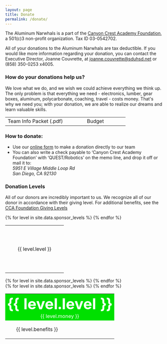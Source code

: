 ```yaml
---
layout: page
title: Donate
permalink: /donate/
---
```


The Aluminum Narwhals is a part of the [Canyon Crest Academy Foundation](http://canyoncrestfoundation.org/), a 501(c)3 non-profit organization. Tax ID 03-0542702.

All of your donations to the Aluminum Narwhals are tax deductible. If you would like more information regarding your donation, you can contact the Executive Director, Joanne Couvrette, at [joanne.couvrette@sduhsd.net](mailto:joanne.couvrette@sduhsd.net) or (858) 350-0253 x4005.

### How do your donations help us?
We love what we do, and we wish we could achieve everything we think up. The only problem is that everything we need - electronics, lumber, gear boxes, aluminum, polycarbonate, coaching, travel - costs money. That's why we need you; with your donation, we are able to realize our dreams and learn valuable skills.

<table width="100%" cellpadding="5px">
	<tr>
		<td width="50%">
			<div class="newbutton hoverAnimate" style="text-align: center;" onClick="javascript:location.href='/resources/team-info/TeamInfoPacket.pdf'">
				Team Info Packet (.pdf)
			</div>
		</td>
		<td width="50%">
			<div class="newbutton hoverAnimate" style="text-align: center;" onClick="javascript:location.href='/about/budget/'">
				Budget
			</div>
		</td>
	</tr>
</table>


### How to donate:
+ Use our [online form](http://weblink.donorperfect.com/QuestRobotics) to make a donation directly to our team
+ You can also write a check payable to ‘Canyon Crest Academy Foundation’ with ‘QUEST/Robotics’ on the memo line, and drop it off or mail it to:  
  *5951 E Village Middle Loop Rd  
	San Diego, CA 92130*

### Donation Levels
All of our donors are incredibly important to us. We recognize all of our donor in accordance with their giving level.
For additional benefits, see the [CCA Foundation Giving Levels]("http://www.canyoncrestfoundation.org/recognition/giving-levels-and-donor-premiums")

<script>
function toggle(level) {
	var elements = document.getElementsByClassName("circle");

	$(document.getElementById("Title")).removeClass('expanded');
	$(document.getElementById("Platinum")).removeClass('expanded');
	$(document.getElementById("Gold")).removeClass('expanded');
	$(document.getElementById("Silver")).removeClass('expanded');
	$(document.getElementById("Bronze")).removeClass('expanded');
	$(document.getElementById(level)).addClass('expanded');

	$(document.getElementById("Titleinfo")).css('display', "none");
	$(document.getElementById("Platinuminfo")).css('display', "none");
	$(document.getElementById("Goldinfo")).css('display', "none");
	$(document.getElementById("Silverinfo")).css('display', "none");
	$(document.getElementById("Bronzeinfo")).css('display', "none");
	$(document.getElementById(level + "info")).css('display', "table");
}

$( document ).ready(function() {
	toggle("Title");
});
</script>

<table class="levels" width="100%" border="0" cellpadding="10" cellspacing="0">
	<tr>
	{% for level in site.data.sponsor_levels %}
	    <td width="172px" height="152px" align="center" class="circle hoverAnimate" id="{{ level.level }}" style="background: {{ level.color }};" onClick='toggle("{{ level.level }}")'>
				<div>
					{{ level.level }}
				</div>
	    </td>
	{% endfor %}
	</tr>
</table>

<div class="levels">
{% for level in site.data.sponsor_levels %}
	<table id="{{ level.level }}info" style="display: none;" width="100%" border="0" cellpadding="10" cellspacing="0">
		<tr>
			<td style="width: 250px;" bgcolor="{{ level.color }}" align="center">
				<b><font color="white" size="40px">{{ level.level }}</font></b>
				<br>
				<font color="white">{{ level.money }}</font>
			</td>
			<td>
				<ul>
					 {{ level.benefits }}
				</ul>
			</td>
		</tr>
	</table>
{% endfor %}
</div>

<table class="mobilelevels" width="100%" border="0" cellpadding="10" cellspacing="0">
	{% for level in site.data.sponsor_levels %}
  	<tr>
    	<td bgcolor="{{ level.color }}" align="center">
      	<b><font color="white" size="40px">{{ level.level }}</font></b>
      	<br>
      	<font color="white">{{ level.money }}</font>
    	</td>
		</tr>
		<tr>
    	<td>
      	<ul>
         	{{ level.benefits }}
      	</ul>
    	</td>
  	</tr>
	{% endfor %}
</table>
